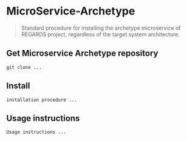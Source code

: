 # MicroService-Archetype
> Standard procedure for installing the archetype microservice of REGARDS project, regardless of the target system architecture.

## Get Microservice Archetype repository
    git clone ...

## Install
    installation procedure ...

## Usage instructions
    Usage instructions ...
